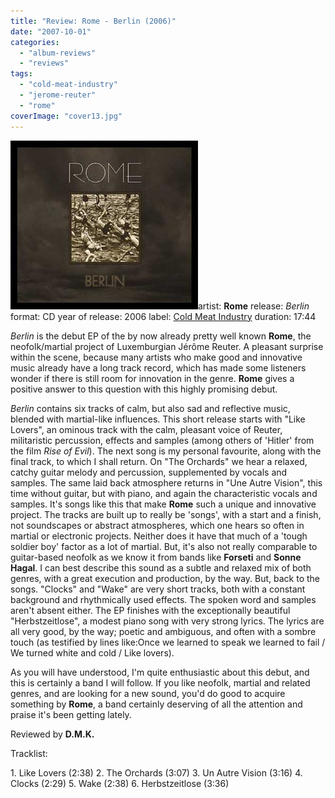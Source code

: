 ```yaml
---
title: "Review: Rome - Berlin (2006)"
date: "2007-10-01"
categories: 
  - "album-reviews"
  - "reviews"
tags: 
  - "cold-meat-industry"
  - "jerome-reuter"
  - "rome"
coverImage: "cover13.jpg"
---
```


[![](images/cover13.jpg "rome_berlin")](http://www.eveningoflight.nl/wordpress/wp-content/uploads/2012/05/cover13.jpg)artist: **Rome** release: _Berlin_ format: CD year of release: 2006 label: [Cold Meat Industry](http://www.coldmeat.se/) duration: 17:44

_Berlin_ is the debut EP of the by now already pretty well known **Rome**, the neofolk/martial project of Luxemburgian Jérôme Reuter. A pleasant surprise within the scene, because many artists who make good and innovative music already have a long track record, which has made some listeners wonder if there is still room for innovation in the genre. **Rome** gives a positive answer to this question with this highly promising debut.

_Berlin_ contains six tracks of calm, but also sad and reflective music, blended with martial-like influences. This short release starts with "Like Lovers", an ominous track with the calm, pleasant voice of Reuter, militaristic percussion, effects and samples (among others of 'Hitler' from the film _Rise of Evil_). The next song is my personal favourite, along with the final track, to which I shall return. On "The Orchards" we hear a relaxed, catchy guitar melody and percussion, supplemented by vocals and samples. The same laid back atmosphere returns in "Une Autre Vision", this time without guitar, but with piano, and again the characteristic vocals and samples. It's songs like this that make **Rome** such a unique and innovative project. The tracks are built up to really be 'songs', with a start and a finish, not soundscapes or abstract atmospheres, which one hears so often in martial or electronic projects. Neither does it have that much of a 'tough soldier boy' factor as a lot of martial. But, it's also not really comparable to guitar-based neofolk as we know it from bands like **Forseti** and **Sonne Hagal**. I can best describe this sound as a subtle and relaxed mix of both genres, with a great execution and production, by the way. But, back to the songs. "Clocks" and "Wake" are very short tracks, both with a constant background and rhythmically used effects. The spoken word and samples aren't absent either. The EP finishes with the exceptionally beautiful "Herbstzeitlose", a modest piano song with very strong lyrics. The lyrics are all very good, by the way; poetic and ambiguous, and often with a sombre touch (as testified by lines like:Once we learned to speak we learned to fail / We turned white and cold / Like lovers).

As you will have understood, I'm quite enthusiastic about this debut, and this is certainly a band I will follow. If you like neofolk, martial and related genres, and are looking for a new sound, you'd do good to acquire something by **Rome**, a band certainly deserving of all the attention and praise it's been getting lately.

Reviewed by **D.M.K.**

Tracklist:

1\. Like Lovers (2:38) 2. The Orchards (3:07) 3. Un Autre Vision (3:16) 4. Clocks (2:29) 5. Wake (2:38) 6. Herbstzeitlose (3:36)
